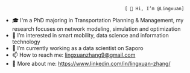                                                  [ 👋 Hi, I’m @Lingxuan]
                                                
                                                
- 🎓 I'm a PhD majoring in Transportation Planning & Management, my research focuses on network modeling, simulation and optimization
- 👀 I’m interested in smart mobility, data science and information technology
- 🌱 I’m currently working as a data scientist on Saporo
- 📫 How to reach me: lingxuanzhang9@gmail.com
- 📱 More about me: https://www.linkedin.com/in/lingxuan-zhang/

<!---
lingxuan9/lingxuan9 is a ✨ special ✨ repository because its `README.md` (this file) appears on your GitHub profile.
You can click the Preview link to take a look at your changes.
--->
